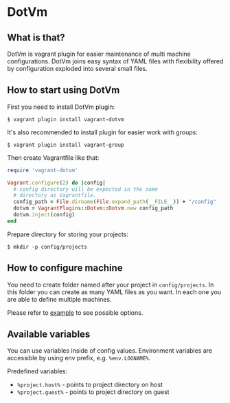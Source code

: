 # DotVm

## What is that?
DotVm is vagrant plugin for easier maintenance of multi machine configurations.
DotVm joins easy syntax of YAML files with flexibility offered by configuration exploded into several small files.

## How to start using DotVm
First you need to install DotVm plugin:
```
$ vagrant plugin install vagrant-dotvm
```

It's also recommended to install plugin for easier work with groups:
```
$ vagrant plugin install vagrant-group
```

Then create Vagrantfile like that:
```ruby
require 'vagrant-dotvm'

Vagrant.configure(2) do |config|
  # config directory will be expected in the same
  # directory as Vagrantfile.
  config_path = File.dirname(File.expand_path(__FILE__)) + "/config"
  dotvm = VagrantPlugins::Dotvm::Dotvm.new config_path
  dotvm.inject(config)
end
```

Prepare directory for storing your projects:
```
$ mkdir -p config/projects
```

## How to configure machine
You need to create folder named after your project in `config/projects`.
In this folder you can create as many YAML files as you want.
In each one you are able to define multiple machines.

Please refer to [example](/examples) to see possible options.

## Available variables
You can use variables inside of config values.
Environment variables are accessible by using env prefix, e.g. `%env.LOGNAME%`.  

Predefined variables:  
* `%project.host%` - points to project directory on host
* `%project.guest%` - points to project directory on guest
